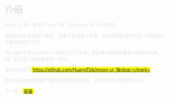 # <font color=#e2e2e2>介绍</font>

<font color=#e2e2e2>Moon UI 是一款基于 Vue 3 和 TypeScript 的 UI 组件库。</font>

<font color=#e2e2e2>这款组件库全程亲手编写，尽量不采用第三方库，包括你现在看到的这个官网也几乎都是我自己写的。</font>

<font color=#e2e2e2>所以强烈不建议你将此 UI 库用于生产环境。但如果你是抱着看源代码的目的来的，那么这个库还是值得一看的。</font>

<font color=#e2e2e2>源代码放在了<mark>&nbsp;https://github.com/HuangTbb/moon-ui-1&nbsp;</mark></font>

<font color=#e2e2e2>你也可以直接查看每个组件的源代码和示例，运行方法见 README.md。</font>

<font color=#e2e2e2>下一节：<mark>&nbsp;[安装](#/doc/install)&nbsp;</mark></font>